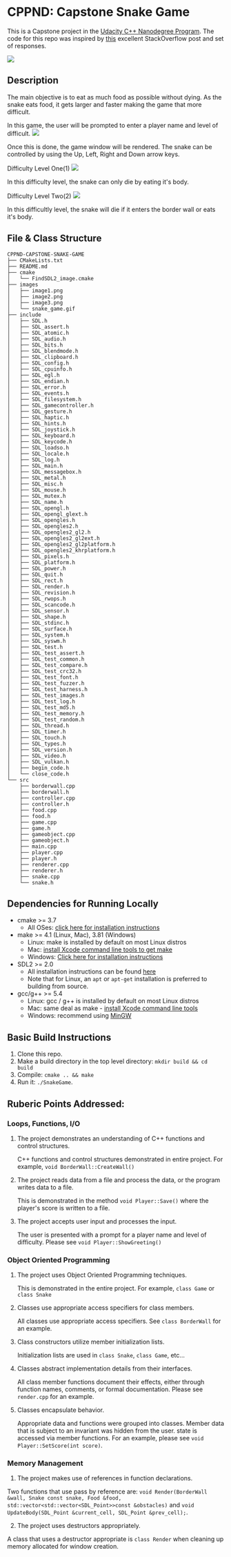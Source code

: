 # CPPND: Capstone Snake Game

This is a Capstone project in the [Udacity C++ Nanodegree Program](https://www.udacity.com/course/c-plus-plus-nanodegree--nd213). The code for this repo was inspired by [this](https://codereview.stackexchange.com/questions/212296/snake-game-in-c-with-sdl) excellent StackOverflow post and set of responses.

<img src="images/snake_game.gif"/>

## Description
The main objective is to eat as much food as possible without dying. As the snake eats food, it gets larger and faster making the game
that more difficult.

In this game, the user will be prompted to enter a player name and level of difficult.
<img src="/images/image1.png"/>

Once this is done, the game window will be rendered. The snake can be controlled by using
the Up, Left, Right and Down arrow keys. 

Difficulty Level One(1)
<img src="images/image2.png"/>

In this difficulty level, the snake can only die by eating it's body.

Difficulty Level Two(2)
<img src="images/image3.png"/>

In this difficultly level, the snake will die if it enters the border wall or eats it's body.

## File & Class Structure

```
CPPND-CAPSTONE-SNAKE-GAME
├── CMakeLists.txt
├── README.md
├── cmake
│   └── FindSDL2_image.cmake
├── images
│   ├── image1.png
│   ├── image2.png
│   ├── image3.png
│   └── snake_game.gif
├── include
│   ├── SDL.h
│   ├── SDL_assert.h
│   ├── SDL_atomic.h
│   ├── SDL_audio.h
│   ├── SDL_bits.h
│   ├── SDL_blendmode.h
│   ├── SDL_clipboard.h
│   ├── SDL_config.h
│   ├── SDL_cpuinfo.h
│   ├── SDL_egl.h
│   ├── SDL_endian.h
│   ├── SDL_error.h
│   ├── SDL_events.h
│   ├── SDL_filesystem.h
│   ├── SDL_gamecontroller.h
│   ├── SDL_gesture.h
│   ├── SDL_haptic.h
│   ├── SDL_hints.h
│   ├── SDL_joystick.h
│   ├── SDL_keyboard.h
│   ├── SDL_keycode.h
│   ├── SDL_loadso.h
│   ├── SDL_locale.h
│   ├── SDL_log.h
│   ├── SDL_main.h
│   ├── SDL_messagebox.h
│   ├── SDL_metal.h
│   ├── SDL_misc.h
│   ├── SDL_mouse.h
│   ├── SDL_mutex.h
│   ├── SDL_name.h
│   ├── SDL_opengl.h
│   ├── SDL_opengl_glext.h
│   ├── SDL_opengles.h
│   ├── SDL_opengles2.h
│   ├── SDL_opengles2_gl2.h
│   ├── SDL_opengles2_gl2ext.h
│   ├── SDL_opengles2_gl2platform.h
│   ├── SDL_opengles2_khrplatform.h
│   ├── SDL_pixels.h
│   ├── SDL_platform.h
│   ├── SDL_power.h
│   ├── SDL_quit.h
│   ├── SDL_rect.h
│   ├── SDL_render.h
│   ├── SDL_revision.h
│   ├── SDL_rwops.h
│   ├── SDL_scancode.h
│   ├── SDL_sensor.h
│   ├── SDL_shape.h
│   ├── SDL_stdinc.h
│   ├── SDL_surface.h
│   ├── SDL_system.h
│   ├── SDL_syswm.h
│   ├── SDL_test.h
│   ├── SDL_test_assert.h
│   ├── SDL_test_common.h
│   ├── SDL_test_compare.h
│   ├── SDL_test_crc32.h
│   ├── SDL_test_font.h
│   ├── SDL_test_fuzzer.h
│   ├── SDL_test_harness.h
│   ├── SDL_test_images.h
│   ├── SDL_test_log.h
│   ├── SDL_test_md5.h
│   ├── SDL_test_memory.h
│   ├── SDL_test_random.h
│   ├── SDL_thread.h
│   ├── SDL_timer.h
│   ├── SDL_touch.h
│   ├── SDL_types.h
│   ├── SDL_version.h
│   ├── SDL_video.h
│   ├── SDL_vulkan.h
│   ├── begin_code.h
│   └── close_code.h
└── src
    ├── borderwall.cpp
    ├── borderwall.h
    ├── controller.cpp
    ├── controller.h
    ├── food.cpp
    ├── food.h
    ├── game.cpp
    ├── game.h
    ├── gameobject.cpp
    ├── gameobject.h
    ├── main.cpp
    ├── player.cpp
    ├── player.h
    ├── renderer.cpp
    ├── renderer.h
    ├── snake.cpp
    └── snake.h
```

## Dependencies for Running Locally
* cmake >= 3.7
  * All OSes: [click here for installation instructions](https://cmake.org/install/)
* make >= 4.1 (Linux, Mac), 3.81 (Windows)
  * Linux: make is installed by default on most Linux distros
  * Mac: [install Xcode command line tools to get make](https://developer.apple.com/xcode/features/)
  * Windows: [Click here for installation instructions](http://gnuwin32.sourceforge.net/packages/make.htm)
* SDL2 >= 2.0
  * All installation instructions can be found [here](https://wiki.libsdl.org/Installation)
  * Note that for Linux, an `apt` or `apt-get` installation is preferred to building from source.
* gcc/g++ >= 5.4
  * Linux: gcc / g++ is installed by default on most Linux distros
  * Mac: same deal as make - [install Xcode command line tools](https://developer.apple.com/xcode/features/)
  * Windows: recommend using [MinGW](http://www.mingw.org/)

## Basic Build Instructions

1. Clone this repo.
2. Make a build directory in the top level directory: `mkdir build && cd build`
3. Compile: `cmake .. && make`
4. Run it: `./SnakeGame`.

## Ruberic Points Addressed:

### Loops, Functions, I/O

1. The project demonstrates an understanding of C++ functions and control structures.
   
   C++ functions and control structures demonstrated in entire project. For example, `void BorderWall::CreateWall()`

2. The project reads data from a file and process the data, or the program writes data to a file.

   This is demonstrated in the method `void Player::Save()` where the player's score is written to a file.

3. The project accepts user input and processes the input.
   
   The user is presented with a prompt for a player name and level of difficulty. Please see `void Player::ShowGreeting()`

### Object Oriented Programming

1. The project uses Object Oriented Programming techniques.
   
   This is demonstrated in the entire project. For example, `class Game` or `class Snake`

2. Classes use appropriate access specifiers for class members.
   
   All classes use appropriate access specifiers. See `class BorderWall` for an example.

3. Class constructors utilize member initialization lists.

   Initialization lists are used in `class Snake`, `class Game`, etc...

4. Classes abstract implementation details from their interfaces.

   All class member functions document their effects, either through function names, comments, or formal documentation.
   Please see `render.cpp` for an example.

5. Classes encapsulate behavior.
  
   Appropriate data and functions were grouped into classes. Member data that is subject to an invariant was hidden from the user. 
   state is accessed via member functions. For an example, please see `void Player::SetScore(int score)`.

### Memory Management

1. The project makes use of references in function declarations.

  Two functions that use pass by reference are: `void Render(BorderWall &wall, Snake const snake, Food &food, std::vector<std::vector<SDL_Point>>const &obstacles)` and `void UpdateBody(SDL_Point &current_cell, SDL_Point &prev_cell);`.


2. The project uses destructors appropriately.

  A class that uses a destructor appropriate is `class Render` when cleaning up memory allocated for window creation.



